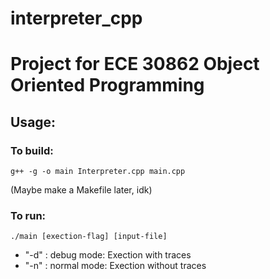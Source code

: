 # interpreter_cpp
# Project for ECE 30862 Object Oriented Programming
## Usage: 
### To build:
```
g++ -g -o main Interpreter.cpp main.cpp 
```
(Maybe make a Makefile later, idk)
### To run:
```
./main [exection-flag] [input-file]
```
- "-d" : debug mode: Exection with traces
- "-n" : normal mode: Exection without traces
